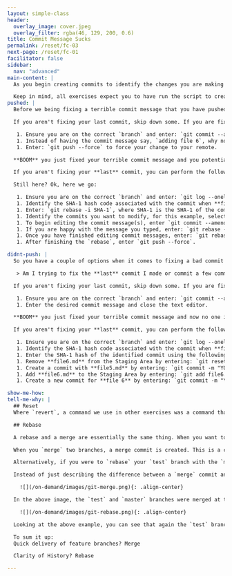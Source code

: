 ```yaml
---
layout: simple-class
header:
  overlay_image: cover.jpeg
  overlay_filter: rgba(46, 129, 200, 0.6)
title: Commit Message Sucks
permalink: /reset/fc-03
next-page: /reset/fc-01
facilitator: false
sidebar:
  nav: "advanced"
main-content: |  
  As you begin creating commits to identify the changes you are making to the files you might 'accidentally' create a commit message that is borderline atrocious; something like 'Fixed the thing'. Although you are definitely aware of the **thing** you just **fixed**, other collaborators including future you, might not know what it is you fixed and more importantly, **why** you needed to fix it. Thankfully, Git is well aware of our tendency to craft terrible commit messages and has a handful of commands that save even the vaguest commit message.

  Keep in mind, all exercises expect you to have run the script to create files using the scripts found on the [Scenarios](/on-demand/reset/fc-01) page.
pushed: |
  Before we being fixing a terrible commit message that you have pushed to the remote, the risks should be identified. Fixing a commit message that you have pushed is going to require the use of the `--force` modifier which can cause some **serious** problems for other collaborators on your project. If knowing that fixing your commit message could cause problems doesn't trouble you, lets get started.

  If you aren't fixing your last commit, skip down some. If you are fixing the **last** commit you made you can do the following:

   1. Ensure you are on the correct `branch` and enter: `git commit --amend`.
   1. Instead of having the commit message say, `adding file 6`, why not try something like `Add file 6`. Once you have entered the commit message, just close the editor.
   1. Enter: `git push --force` to force your change to your remote.

  **BOOM** you just fixed your terrible commit message and you potentially caused problems for other collaborators. Congratulations!!! In all seriousness, editing a commit message might seem important at the time, but pushing a terrible commit message isn't the worst thing in the world, so it is recommended that you do this sparingly.

  If you aren't fixing your **last** commit, you can perform the following...actually wait, this process is very complex and you _really_ need to figure out if you _need_ to fix those commit messages that badly.

  Still here? Ok, here we go:

   1. Ensure you are on the correct `branch` and enter: `git log --oneline`
   1. Identify the SHA-1 hash code associated with the commit when **file 4** was committed.
   1. Enter: `git rebase -i SHA-1`, where SHA-1 is the SHA-1 of the commit for adding **file 4**. This will cause a `rebase` window to display in `-i` (or interactive) mode.
   1. Identify the commits you want to modify, for this example, select the commits for **adding file 5** and **adding file 6**. Replace the word `pick` with an `e` or the word `edit`. After selecting the commits, close the editor. After closing the editor, go back to the terminal to begin editing the commit messages.
   1. To begin editing the commit message(s), enter `git commit --amend`, and edit the commit message. After editing the commit message, close your editor.
   1. If you are happy with the message you typed, enter: `git rebase --continue`. If you need to change your commit message again, enter: `git commit --amend` and repeat these steps. You will need to perform this process of `git commit --amend`, edit the commit message, `git rebase --continue`, until you have edited each commit you marked with an `e` during the initial stage of the `rebase`.
   1. Once you have finished editing commit messages, enter: `git rebase --continue`, and the `rebase` will finish.
   1. After finishing the `rebase`, enter `git push --force`.

didnt-push: |
  So you have a couple of options when it comes to fixing a bad commit message that, so first, we need to identify if:

   > Am I trying to fix the **last** commit I made or commit a few commits back?

  If you aren't fixing your last commit, skip down some. If you are fixing the **last** commit you made you can do the following:

   1. Ensure you are on the correct `branch` and enter: `git commit --amend`.
   1. Enter the desired commit message and close the text editor.

  **BOOM** you just fixed your terrible commit message and now no one is the wiser. Congratulations!!!

  If you aren't fixing your **last** commit, you can perform the following:

   1. Ensure you are on the correct `branch` and enter: `git log --oneline`
   1. Identify the SHA-1 hash code associated with the commit when **file 4** was added.
   1. Enter the SHA-1 hash of the identified commit using the following: `git reset --soft SHA-1`, where SHA-1 is the SHA-1 of the commit for when **file 4** was added.
   1. Remove **file6.md** from the Staging Area by entering: `git reset HEAD file6.md`.
   1. Create a commit with **file5.md** by entering: `git commit -m "YOUR MESSAGE"`.
   1. Add **file6.md** to the Staging Area by entering: `git add file6.md`.
   1. Create a new commit for **file 6** by entering: `git commit -m "YOUR COMMIT MESSAGE"`.

show-me-how:
tell-me-why: |
  ## Reset
  Where `revert`, a command we use in other exercises was a command that provided a non-destructive method to clean up commit history and modify changes made to your repository, reset is a potentially destructive command. When using reset you are removing any reference to the commit in the repository history and the original copies of the files will no longer be available.

  ## Rebase

  A rebase and a merge are essentially the same thing. When you want to combine your changes from two branches into one, you have a choice to use either process. The difference is found in the history that your project leaves behind.

  When you `merge` two branches, a merge commit is created. This is a commit that identifies that the changes on the `test` branch were applied to the `master` branch (using our repo branches as an example). This would look something like having two traffic lanes merge into one at a single point (or commit in Git terminology).

  Alternatively, if you were to `rebase` your `test` branch with the `master` branch, you would be placing the commits made on the `test` branch along the linear (straight line) history of the `master branch`.

  Instead of just describing the difference between a `merge` commit and a `rebase`, look at these images.

    ![](/on-demand/images/git-merge.png){: .align-center}

  In the above image, the `test` and `master` branches were merged at the `7b67` 'merge' commit. During development `test` was created at the `0d7b` commit and began creating changes on the `test` branch. Meanwhile, the `master` branch also got a handful of commits. When the `merge` command was used the commits that occurred between on both branches since the `0d7b` commit were combined at the `7b67` merge commit.

    ![](/on-demand/images/git-rebase.png){: .align-center}

  Looking at the above example, you can see that again the `test` branch was created at the `0d7b` commit. Changes were made on both the `master` and `test` branches. Once the changes on the `test` branch were ready to be merged with the `master` branch, it was `rebase`d onto the `master` branch. You can see that the commits that occurred on the `test` branch were recreated on the `master` branch and given new commit SHA-1 hashes.

  To sum it up:
  Quick delivery of feature branches? Merge

  Clarity of History? Rebase

---
```

